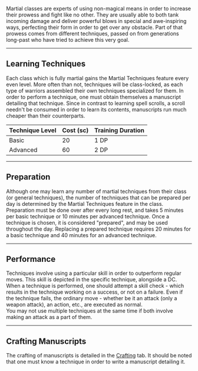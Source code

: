 Martial classes are experts of using non-magical means in order to increase their prowess and fight like no other. They are usually able to both tank incoming damage and deliver powerful blows in special and awe-inspiring ways, perfecting their form in order to get over any obstacle. Part of that prowess comes from different techniques, passed on from generations long-past who have tried to achieve this very goal.
- - -
## Learning Techniques
 
Each class which is fully martial gains the Martial Techniques feature every even level. More often than not, techniques will be class-locked, as each type of warriors assembled their own techniques specialized for them. In order to perform a technique, one must obtain themselves a manuscript detailing that technique. Since in contrast to learning spell scrolls, a scroll needn't be consumed in order to learn its contents, manuscripts run much cheaper than their counterparts.

| **Technique Level** | **Cost (sc)** | **Training Duration** |
| ------------------- | ------------- | --------------------- |
| Basic               | 20            | 1 DP                  |
| Advanced            | 60            | 2 DP                  |
- - -
## Preparation
 
Although one may learn any number of martial techniques from their class (or general techniques), the number of techniques that can be prepared per day is determined by the Martial Techniques feature in the class. Preparation must be done over after every long rest, and takes 5 minutes per basic technique or 10 minutes per advanced technique. Once a technique is chosen, it is considered "prepared", and may be used throughout the day. Replacing a prepared technique requires 20 minutes for a basic technique and 40 minutes for an advanced technique.
   
- - -
## Performance
 
Techniques involve using a particular skill in order to outperform regular moves. This skill is depicted in the specific technique, alongside a DC. When a technique is performed, one should attempt a skill check - which results in the technique working on a success, or not on a failure. Even if the technique fails, the ordinary move - whether be it an attack (only a weapon attack), an action, etc., are executed as normal.  
You may not use multiple techniques at the same time if both involve making an attack as a part of them.
- - -
## Crafting Manuscripts
 
The crafting of manuscripts is detailed in the [Crafting](Artist) tab. It should be noted that one must know a technique in order to write a manuscript detailing it.
